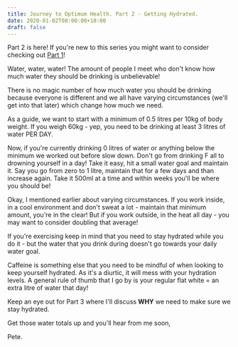 ```yaml
---
title: Journey to Optimum Health. Part 2 - Getting Hydrated. 
date: 2020-01-02T08:00:00+10:00
draft: false
---
```


Part 2 is here! If you're new to this series you might want to consider checking out [Part 1](https://peterherring.netlify.com/posts/journey-to-optimum-health.-part-1-goal-setting/)!

Water, water, water! The amount of people I meet who don't know how much water they should be drinking is unbelievable! 

There is no magic number of how much water you should be drinking because everyone is different and we all have varying circumstances (we'll get into that later) which change how much we need. 

As a guide, we want to start with a minimum of 0.5 litres per 10kg of body weight. If you weigh 60kg - yep, you need to be drinking at least 3 litres of water PER DAY. 

Now, if you're currently drinking 0 litres of water or anything below the minimum we worked out before slow down. Don't go from drinking F all to drowning yourself in a day! Take it easy, hit a small water goal and maintain it. Say you go from zero to 1 litre, maintain that for a few days and than increase again. Take it 500ml at a time and within weeks you'll be where you should be!



Okay, I mentioned earlier about varying circumstances. If you work inside, in a cool environment and don't sweat a lot - maintain that minimum amount, you're in the clear! But if you work outside, in the heat all day - you may want to consider doubling that average!

If you're exercising keep in mind that you need to stay hydrated while you do it - but the water that you drink during doesn't go towards your daily water goal.

Caffeine is something else that you need to be mindful of when looking to keep yourself hydrated. As it's a diurtic, it will mess with your hydration levels. A general rule of thumb that I go by is your regular flat white = an extra litre of water that day!

Keep an eye out for Part 3 where I'll discuss **WHY** we need to make sure we stay hydrated. 

Get those water totals up and you'll hear from me soon,

Pete.

